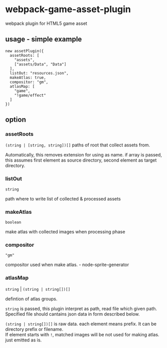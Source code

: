 # webpack-game-asset-plugin
webpack plugin for HTML5 game asset

## usage - simple example

```
new assetPlugin({
  assetRoots: [
    "assets",
    ["assets/Data", "Data"]
  ],
  listOut: "resources.json",
  makeAtlas: true,
  compositor: "gm",
  atlasMap: [
    "game",
    "!game/effect"
  ]
})
```

## option

### assetRoots
`(string | [string, string])[]`
paths of root that collect assets from.

Automatically, this removes extension for using as name.
if array is passed, this assumes first element as source directory, second element as target directory.

### listOut
`string`

path where to write list of collected & processed assets

### makeAtlas
`boolean`

make atlas with collected images when processing phase

### compositor
`"gm"`

compositor used when make atlas. - node-sprite-generator

### atlasMap
`string` | `(string | string[])[]`

defintion of atlas groups.

`string` is passed, this plugin interpret as path, read file which given path.
Specified file should cantains json data in form described below.

`(string | string[])[]` is raw data. each element means prefix.
It can be directory prefix or filename.  
If element starts with `!`, matched images will be not used for making atlas.
just emitted as is.
